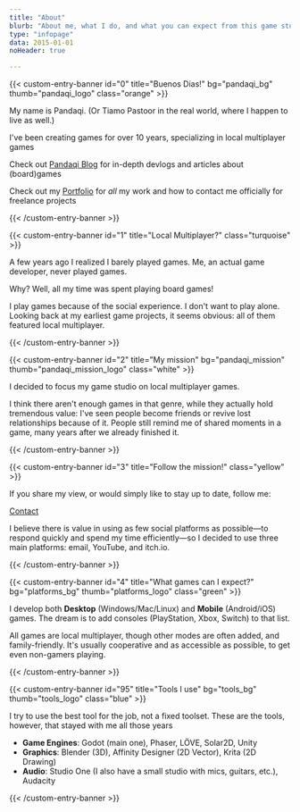 ```yaml
---
title: "About"
blurb: "About me, what I do, and what you can expect from this game studio."
type: "infopage"
data: 2015-01-01
noHeader: true

---
```


{{< custom-entry-banner id="0" title="Buenos Dias!" bg="pandaqi_bg" thumb="pandaqi_logo" class="orange" >}}

My name is Pandaqi. (Or Tiamo Pastoor in the real world, where I happen to live as well.)

I've been creating games for over 10 years, specializing in local multiplayer games

Check out [Pandaqi Blog](https://pandaqi.com/blog) for in-depth devlogs and articles about (board)games

Check out my [Portfolio](https://rodepanda.com) for _all_ my work and how to contact me officially for freelance projects

{{< /custom-entry-banner >}}

{{< custom-entry-banner id="1" title="Local Multiplayer?" class="turquoise" >}}

A few years ago I realized I barely played games. Me, an actual game developer, never played games.

Why? Well, all my time was spent playing board games! 

I play games because of the social experience. I don't want to play alone. Looking back at my earliest game projects, it seems obvious: all of them featured local multiplayer.

{{< /custom-entry-banner >}}

{{< custom-entry-banner id="2" title="My mission" bg="pandaqi_mission" thumb="pandaqi_mission_logo" class="white" >}}

I decided to focus my game studio on local multiplayer games.

I think there aren't enough games in that genre, while they actually hold tremendous value: I've seen people become friends or revive lost relationships because of it. People still remind me of shared moments in a game, many years after we already finished it.

{{< /custom-entry-banner >}}

{{< custom-entry-banner id="3" title="Follow the mission!" class="yellow" >}}

If you share my view, or would simply like to stay up to date, follow me:

<a href="/info/contact" class="btn">Contact</a>

I believe there is value in using as few social platforms as possible—to respond quickly and spend my time efficiently—so I decided to use three main platforms: email, YouTube, and itch.io.

{{< /custom-entry-banner >}}

{{< custom-entry-banner id="4" title="What games can I expect?" bg="platforms_bg" thumb="platforms_logo" class="green" >}}

I develop both **Desktop** (Windows/Mac/Linux) and **Mobile** (Android/iOS) games. The dream is to add consoles (PlayStation, Xbox, Switch) to that list.

All games are local multiplayer, though other modes are often added, and family-friendly. It's usually cooperative and as accessible as possible, to get even non-gamers playing.

{{< /custom-entry-banner >}}

{{< custom-entry-banner id="95" title="Tools I use" bg="tools_bg" thumb="tools_logo" class="blue" >}}

I try to use the best tool for the job, not a fixed toolset. These are the tools, however, that stayed with me all those years
- **Game Engines**: Godot (main one), Phaser, LÖVE, Solar2D, Unity
- **Graphics**: Blender (3D), Affinity Designer (2D Vector), Krita (2D Drawing)
- **Audio**: Studio One (I also have a small studio with mics, guitars, etc.), Audacity

{{< /custom-entry-banner >}}